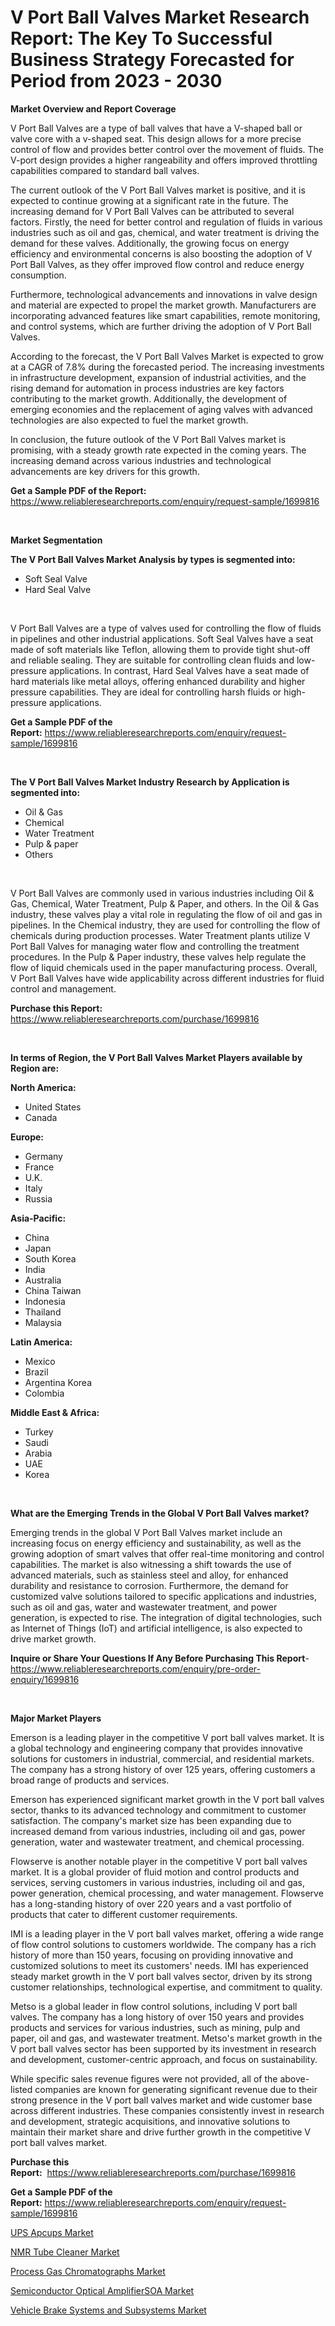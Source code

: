 <p><h1>V Port Ball Valves Market Research Report: The Key To Successful Business Strategy Forecasted for Period from 2023 - 2030</h1></p><p><strong>Market Overview and Report Coverage</strong></p>
<p><p>V Port Ball Valves are a type of ball valves that have a V-shaped ball or valve core with a v-shaped seat. This design allows for a more precise control of flow and provides better control over the movement of fluids. The V-port design provides a higher rangeability and offers improved throttling capabilities compared to standard ball valves.</p><p>The current outlook of the V Port Ball Valves market is positive, and it is expected to continue growing at a significant rate in the future. The increasing demand for V Port Ball Valves can be attributed to several factors. Firstly, the need for better control and regulation of fluids in various industries such as oil and gas, chemical, and water treatment is driving the demand for these valves. Additionally, the growing focus on energy efficiency and environmental concerns is also boosting the adoption of V Port Ball Valves, as they offer improved flow control and reduce energy consumption.</p><p>Furthermore, technological advancements and innovations in valve design and material are expected to propel the market growth. Manufacturers are incorporating advanced features like smart capabilities, remote monitoring, and control systems, which are further driving the adoption of V Port Ball Valves.</p><p>According to the forecast, the V Port Ball Valves Market is expected to grow at a CAGR of 7.8% during the forecasted period. The increasing investments in infrastructure development, expansion of industrial activities, and the rising demand for automation in process industries are key factors contributing to the market growth. Additionally, the development of emerging economies and the replacement of aging valves with advanced technologies are also expected to fuel the market growth.</p><p>In conclusion, the future outlook of the V Port Ball Valves market is promising, with a steady growth rate expected in the coming years. The increasing demand across various industries and technological advancements are key drivers for this growth.</p></p>
<p><strong>Get a Sample PDF of the Report:</strong> <a href="https://www.reliableresearchreports.com/enquiry/request-sample/1699816">https://www.reliableresearchreports.com/enquiry/request-sample/1699816</a></p>
<p>&nbsp;</p>
<p><strong>Market Segmentation</strong></p>
<p><strong>The V Port Ball Valves Market Analysis by types is segmented into:</strong></p>
<p><ul><li>Soft Seal Valve</li><li>Hard Seal Valve</li></ul></p>
<p>&nbsp;</p>
<p><p>V Port Ball Valves are a type of valves used for controlling the flow of fluids in pipelines and other industrial applications. Soft Seal Valves have a seat made of soft materials like Teflon, allowing them to provide tight shut-off and reliable sealing. They are suitable for controlling clean fluids and low-pressure applications. In contrast, Hard Seal Valves have a seat made of hard materials like metal alloys, offering enhanced durability and higher pressure capabilities. They are ideal for controlling harsh fluids or high-pressure applications.</p></p>
<p><strong>Get a Sample PDF of the Report:</strong>&nbsp;<a href="https://www.reliableresearchreports.com/enquiry/request-sample/1699816">https://www.reliableresearchreports.com/enquiry/request-sample/1699816</a></p>
<p>&nbsp;</p>
<p><strong>The V Port Ball Valves Market Industry Research by Application is segmented into:</strong></p>
<p><ul><li>Oil & Gas</li><li>Chemical</li><li>Water Treatment</li><li>Pulp & paper</li><li>Others</li></ul></p>
<p>&nbsp;</p>
<p><p>V Port Ball Valves are commonly used in various industries including Oil & Gas, Chemical, Water Treatment, Pulp & Paper, and others. In the Oil & Gas industry, these valves play a vital role in regulating the flow of oil and gas in pipelines. In the Chemical industry, they are used for controlling the flow of chemicals during production processes. Water Treatment plants utilize V Port Ball Valves for managing water flow and controlling the treatment procedures. In the Pulp & Paper industry, these valves help regulate the flow of liquid chemicals used in the paper manufacturing process. Overall, V Port Ball Valves have wide applicability across different industries for fluid control and management.</p></p>
<p><strong>Purchase this Report:</strong>&nbsp; <a href="https://www.reliableresearchreports.com/purchase/1699816">https://www.reliableresearchreports.com/purchase/1699816</a></p>
<p>&nbsp;</p>
<p><strong>In terms of Region, the V Port Ball Valves Market Players available by Region are:</strong></p>
<p>
    <p> <strong> North America: </strong>
        <ul>
            <li>United States</li>
            <li>Canada</li>
        </ul>
        </p> 
    <p> <strong> Europe: </strong>
        <ul>
            <li>Germany</li>
            <li>France</li>
            <li>U.K.</li>
            <li>Italy</li>
            <li>Russia</li>
        </ul>
        </p> 
    <p> <strong> Asia-Pacific: </strong>
        <ul>
            <li>China</li>
            <li>Japan</li>
            <li>South Korea</li>
            <li>India</li>
            <li>Australia</li>
            <li>China Taiwan</li>
            <li>Indonesia</li>
            <li>Thailand</li>
            <li>Malaysia</li>
        </ul>
        </p> 
    <p> <strong> Latin America: </strong>
        <ul>
            <li>Mexico</li>
            <li>Brazil</li>
            <li>Argentina Korea</li>
            <li>Colombia</li>
        </ul>
        </p> 
    <p> <strong> Middle East & Africa: </strong>
        <ul>
            <li>Turkey</li>
            <li>Saudi</li>
            <li>Arabia</li>
            <li>UAE</li>
            <li>Korea</li>
        </ul>
    </p>
    </p>
<p>&nbsp;</p>
<p><strong>What are the Emerging Trends in the Global V Port Ball Valves market?</strong></p>
<p><p>Emerging trends in the global V Port Ball Valves market include an increasing focus on energy efficiency and sustainability, as well as the growing adoption of smart valves that offer real-time monitoring and control capabilities. The market is also witnessing a shift towards the use of advanced materials, such as stainless steel and alloy, for enhanced durability and resistance to corrosion. Furthermore, the demand for customized valve solutions tailored to specific applications and industries, such as oil and gas, water and wastewater treatment, and power generation, is expected to rise. The integration of digital technologies, such as Internet of Things (IoT) and artificial intelligence, is also expected to drive market growth.</p></p>
<p><strong>Inquire or Share Your Questions If Any Before Purchasing This Report</strong>- <a href="https://www.reliableresearchreports.com/enquiry/pre-order-enquiry/1699816">https://www.reliableresearchreports.com/enquiry/pre-order-enquiry/1699816</a></p>
<p>&nbsp;</p>
<p><strong>Major Market Players</strong></p>
<p><p>Emerson is a leading player in the competitive V port ball valves market. It is a global technology and engineering company that provides innovative solutions for customers in industrial, commercial, and residential markets. The company has a strong history of over 125 years, offering customers a broad range of products and services.</p><p>Emerson has experienced significant market growth in the V port ball valves sector, thanks to its advanced technology and commitment to customer satisfaction. The company's market size has been expanding due to increased demand from various industries, including oil and gas, power generation, water and wastewater treatment, and chemical processing.</p><p>Flowserve is another notable player in the competitive V port ball valves market. It is a global provider of fluid motion and control products and services, serving customers in various industries, including oil and gas, power generation, chemical processing, and water management. Flowserve has a long-standing history of over 220 years and a vast portfolio of products that cater to different customer requirements.</p><p>IMI is a leading player in the V port ball valves market, offering a wide range of flow control solutions to customers worldwide. The company has a rich history of more than 150 years, focusing on providing innovative and customized solutions to meet its customers' needs. IMI has experienced steady market growth in the V port ball valves sector, driven by its strong customer relationships, technological expertise, and commitment to quality.</p><p>Metso is a global leader in flow control solutions, including V port ball valves. The company has a long history of over 150 years and provides products and services for various industries, such as mining, pulp and paper, oil and gas, and wastewater treatment. Metso's market growth in the V port ball valves sector has been supported by its investment in research and development, customer-centric approach, and focus on sustainability.</p><p>While specific sales revenue figures were not provided, all of the above-listed companies are known for generating significant revenue due to their strong presence in the V port ball valves market and wide customer base across different industries. These companies consistently invest in research and development, strategic acquisitions, and innovative solutions to maintain their market share and drive further growth in the competitive V port ball valves market.</p></p>
<p><strong>Purchase this Report:</strong>&nbsp;&nbsp;<a href="https://www.reliableresearchreports.com/purchase/1699816">https://www.reliableresearchreports.com/purchase/1699816</a></p>
<p></p>
<p><strong>Get a Sample PDF of the Report:</strong>&nbsp;<a href="https://www.reliableresearchreports.com/enquiry/request-sample/1699816">https://www.reliableresearchreports.com/enquiry/request-sample/1699816</a></p>
<p><p><a href="https://github.com/gshchiplitsov/Market-Research-Report-List-1/blob/main/ups-apcups-market.md">UPS Apcups Market</a></p><p><a href="https://www.linkedin.com/pulse/nmr-tube-cleaner-market-size-share-amp-trends-analysis-lvmxe/">NMR Tube Cleaner Market</a></p><p><a href="https://github.com/ambrozg/Market-Research-Report-List-1/blob/main/process-gas-chromatographs-market.md">Process Gas Chromatographs Market</a></p><p><a href="https://www.linkedin.com/pulse/semiconductor-optical-amplifiersoa-market-challenges-opportunities-q8pze/">Semiconductor Optical AmplifierSOA Market</a></p><p><a href="https://medium.com/@rfadda741254/decoding-vehicle-brake-systems-and-subsystems-market-metrics-market-share-trends-and-growth-69e6d1516af8">Vehicle Brake Systems and Subsystems Market</a></p></p>